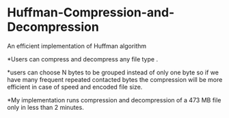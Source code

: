 # Huffman-Compression-and-Decompression
An efficient implementation of Huffman algorithm 

*Users can compress and decompress any file type .

*users can choose N bytes to be grouped instead of only one byte 
so if we have many frequent repeated contacted bytes the compression will
be more efficient in case of speed and encoded file size.

*My implementation runs compression and decompression of a 473 MB file
only in less than 2 minutes.
